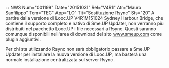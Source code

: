  :  : NWS Num="001199" Date="20151031" Rel="V4R1" Atr="Mauro Sanfilippo" Tem="TEC" App="LO" Tit="Sostituzione Rsync" Sts="20"
A partire dalla versione di Looc.UP V4R1M151024 Sydney Harbour Bridge, che contiene il supporto completo e nativo di Sme.UP Updater, non verranno più distribuiti nel pacchetto Looc.UP i file necessari a Rsync. Questi saranno comunque disponibili nell'area di download del sito www.smeup.com
come plugin aggiuntivi.

Per chi sta utilizzando Rsync non sarà obbligatorio passare a Sme.UP Updater per installare la nuova
versione di Looc.UP, ma basterà una normale installazione centralizzata sul server Rsync.
